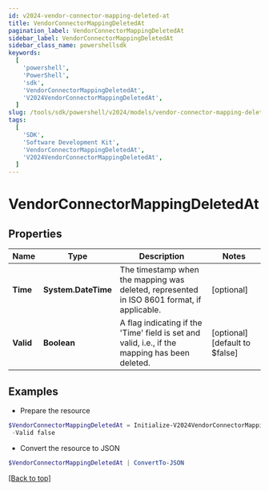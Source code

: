 ```yaml
---
id: v2024-vendor-connector-mapping-deleted-at
title: VendorConnectorMappingDeletedAt
pagination_label: VendorConnectorMappingDeletedAt
sidebar_label: VendorConnectorMappingDeletedAt
sidebar_class_name: powershellsdk
keywords:
  [
    'powershell',
    'PowerShell',
    'sdk',
    'VendorConnectorMappingDeletedAt',
    'V2024VendorConnectorMappingDeletedAt',
  ]
slug: /tools/sdk/powershell/v2024/models/vendor-connector-mapping-deleted-at
tags:
  [
    'SDK',
    'Software Development Kit',
    'VendorConnectorMappingDeletedAt',
    'V2024VendorConnectorMappingDeletedAt',
  ]
---
```


# VendorConnectorMappingDeletedAt

## Properties

| Name | Type | Description | Notes |
| --- | --- | --- | --- |
| **Time** | **System.DateTime** | The timestamp when the mapping was deleted, represented in ISO 8601 format, if applicable. | [optional] |
| **Valid** | **Boolean** | A flag indicating if the 'Time' field is set and valid, i.e., if the mapping has been deleted. | [optional] [default to $false] |

## Examples

- Prepare the resource

```powershell
$VendorConnectorMappingDeletedAt = Initialize-V2024VendorConnectorMappingDeletedAt  -Time 0001-01-01T00:00Z `
 -Valid false
```

- Convert the resource to JSON

```powershell
$VendorConnectorMappingDeletedAt | ConvertTo-JSON
```

[[Back to top]](#)
